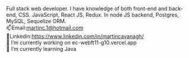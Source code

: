 

<!--
**CavanaghMartin/CavanaghMartin** is a ✨ _special_ ✨ repository because its `README.md` (this file) appears on your GitHub profile.


Here are some ideas to get you started:

- 🔭 I’m currently working on ...
- 🌱 I’m currently learning ...
- 👯 I’m looking to collaborate on ...
- 🤔 I’m looking for help with ...
- 💬 Ask me about ...
- 📫 How to reach me: ...
- 😄 Pronouns: ...
- ⚡ Fun fact: ...
-->
Full stack web developer. I have knowledge of both front-end and back-end, CSS. JavaScript, React JS, Redux. In node JS backend, Postgres, MySQL, Sequelize ORM. <br/>
📫Email:martinc.1@hotmail.com <br/>
💬Linkedin:https://www.linkedin.com/in/martincavanagh/<br/>
🔭 I’m currently working on ec-webft11-g10.vercel.app<br/>
🌱 I’m currently learning Java<br/>

